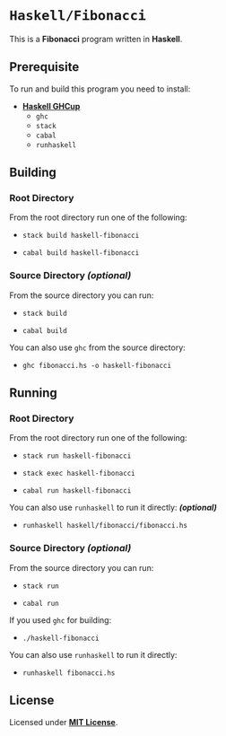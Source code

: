 # `Haskell/Fibonacci`

This is a **Fibonacci** program written in **Haskell**.

## Prerequisite

To run and build this program you need to install:

* [**Haskell GHCup**](https://www.haskell.org/ghcup/install/)
  * `ghc`
  * `stack`
  * `cabal`
  * `runhaskell`

## Building

### Root Directory

From the root directory run one of the following:

* ```
  stack build haskell-fibonacci
  ```
* ```
  cabal build haskell-fibonacci
  ```

### Source Directory _(optional)_

From the source directory you can run:

* ```
  stack build
  ```
* ```
  cabal build
  ```

You can also use `ghc` from the source directory:

* ```
  ghc fibonacci.hs -o haskell-fibonacci
  ```

## Running

### Root Directory

From the root directory run one of the following:

* ```
  stack run haskell-fibonacci
  ```
* ```
  stack exec haskell-fibonacci
  ```
* ```
  cabal run haskell-fibonacci
  ```

You can also use `runhaskell` to run it directly: _**(optional)**_

* ```
  runhaskell haskell/fibonacci/fibonacci.hs
  ```

### Source Directory _(optional)_

From the source directory you can run:

* ```
  stack run
  ```
* ```
  cabal run
  ```

If you used `ghc` for building:

* ```
  ./haskell-fibonacci
  ```

You can also use `runhaskell` to run it directly:

* ```
  runhaskell fibonacci.hs
  ```

## License

Licensed under [**MIT License**](LICENSE).

